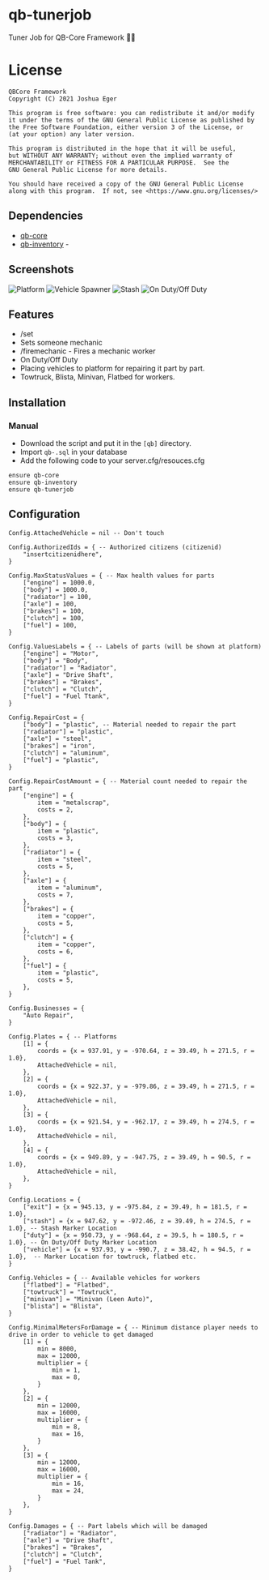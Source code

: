 # qb-tunerjob
Tuner Job for QB-Core Framework :mechanic:

# License

    QBCore Framework
    Copyright (C) 2021 Joshua Eger

    This program is free software: you can redistribute it and/or modify
    it under the terms of the GNU General Public License as published by
    the Free Software Foundation, either version 3 of the License, or
    (at your option) any later version.

    This program is distributed in the hope that it will be useful,
    but WITHOUT ANY WARRANTY; without even the implied warranty of
    MERCHANTABILITY or FITNESS FOR A PARTICULAR PURPOSE.  See the
    GNU General Public License for more details.

    You should have received a copy of the GNU General Public License
    along with this program.  If not, see <https://www.gnu.org/licenses/>


## Dependencies
- [qb-core](https://github.com/qbcore-framework/qb-core)
- [qb-inventory](https://github.com/qbcore-framework/qb-inventory) - 

## Screenshots
![Platform](https://imgur.com/KzmXIaY.png)
![Vehicle Spawner](https://imgur.com/bDYiFoG.png)
![Stash](https://imgur.com/8fvy9FA.png)
![On Duty/Off Duty](https://i.imgur.com/CM34EsL.png)

## Features
- /set
- Sets someone mechanic
- /firemechanic - Fires a mechanic worker
- On Duty/Off Duty
- Placing vehicles to platform for repairing it part by part.
- Towtruck, Blista, Minivan, Flatbed for workers.

## Installation
### Manual
- Download the script and put it in the `[qb]` directory.
- Import `qb-.sql` in your database
- Add the following code to your server.cfg/resouces.cfg
```
ensure qb-core
ensure qb-inventory
ensure qb-tunerjob
```

## Configuration
```
Config.AttachedVehicle = nil -- Don't touch

Config.AuthorizedIds = { -- Authorized citizens (citizenid)
    "insertcitizenidhere",
}

Config.MaxStatusValues = { -- Max health values for parts
    ["engine"] = 1000.0,
    ["body"] = 1000.0,
    ["radiator"] = 100,
    ["axle"] = 100,
    ["brakes"] = 100,
    ["clutch"] = 100,
    ["fuel"] = 100,
}

Config.ValuesLabels = { -- Labels of parts (will be shown at platform)
    ["engine"] = "Motor",
    ["body"] = "Body",
    ["radiator"] = "Radiator",
    ["axle"] = "Drive Shaft",
    ["brakes"] = "Brakes",
    ["clutch"] = "Clutch",
    ["fuel"] = "Fuel Ttank",
}

Config.RepairCost = {
    ["body"] = "plastic", -- Material needed to repair the part
    ["radiator"] = "plastic",
    ["axle"] = "steel",
    ["brakes"] = "iron",
    ["clutch"] = "aluminum",
    ["fuel"] = "plastic",
}

Config.RepairCostAmount = { -- Material count needed to repair the part
    ["engine"] = {
        item = "metalscrap",
        costs = 2,
    },
    ["body"] = {
        item = "plastic",
        costs = 3,
    },
    ["radiator"] = {
        item = "steel",
        costs = 5,
    },
    ["axle"] = {
        item = "aluminum",
        costs = 7,
    },
    ["brakes"] = {
        item = "copper",
        costs = 5,
    },
    ["clutch"] = {
        item = "copper",
        costs = 6,
    },
    ["fuel"] = {
        item = "plastic",
        costs = 5,
    },
}

Config.Businesses = {
    "Auto Repair",
}

Config.Plates = { -- Platforms
    [1] = {
        coords = {x = 937.91, y = -970.64, z = 39.49, h = 271.5, r = 1.0},
        AttachedVehicle = nil,
    },
    [2] = {
        coords = {x = 922.37, y = -979.86, z = 39.49, h = 271.5, r = 1.0}, 
        AttachedVehicle = nil,
    },
    [3] = {
        coords = {x = 921.54, y = -962.17, z = 39.49, h = 274.5, r = 1.0}, 
        AttachedVehicle = nil,
    },
    [4] = {
        coords = {x = 949.89, y = -947.75, z = 39.49, h = 90.5, r = 1.0}, 
        AttachedVehicle = nil,
    },
}

Config.Locations = {
    ["exit"] = {x = 945.13, y = -975.84, z = 39.49, h = 181.5, r = 1.0},
    ["stash"] = {x = 947.62, y = -972.46, z = 39.49, h = 274.5, r = 1.0}, -- Stash Marker Location
    ["duty"] = {x = 950.73, y = -968.64, z = 39.5, h = 180.5, r = 1.0}, -- On Duty/Off Duty Marker Location
    ["vehicle"] = {x = 937.93, y = -990.7, z = 38.42, h = 94.5, r = 1.0},  -- Marker Location for towtruck, flatbed etc.
}

Config.Vehicles = { -- Available vehicles for workers
    ["flatbed"] = "Flatbed",
    ["towtruck"] = "Towtruck",
    ["minivan"] = "Minivan (Leen Auto)",
    ["blista"] = "Blista",
}

Config.MinimalMetersForDamage = { -- Minimum distance player needs to drive in order to vehicle to get damaged
    [1] = {
        min = 8000,
        max = 12000,
        multiplier = {
            min = 1,
            max = 8,
        }
    },
    [2] = {
        min = 12000,
        max = 16000,
        multiplier = {
            min = 8,
            max = 16,
        }
    },
    [3] = {
        min = 12000,
        max = 16000,
        multiplier = {
            min = 16,
            max = 24,
        }
    },
}

Config.Damages = { -- Part labels which will be damaged
    ["radiator"] = "Radiator",
    ["axle"] = "Drive Shaft",
    ["brakes"] = "Brakes",
    ["clutch"] = "Clutch",
    ["fuel"] = "Fuel Tank",
}
```
